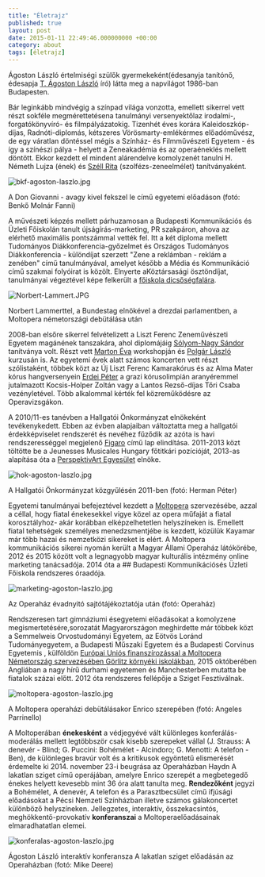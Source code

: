 ```yaml
---
title: "Életrajz"
published: true
layout: post
date: 2015-01-11 22:49:46.000000000 +00:00
category: about
tags: [életrajz]
---
```

Ágoston László értelmiségi szülők gyermekeként(édesanyja tanítónő, édesapja [T. Ágoston László](http://hu.wikipedia.org/wiki/T._%C3%81goston_L%C3%A1szl%C3%B3) író) látta meg a napvilágot 1986-ban Budapesten.

Bár leginkább mindvégig a színpad világa vonzotta, emellett sikerrel vett részt sokféle megmérettetésena tanulmányi versenyektőlaz irodalmi-, forgatókönyvíró- és filmpályázatokig. Tizenhét éves korára Kaleidoszkóp-díjas, Radnóti-diplomás, kétszeres Vörösmarty-emlékérmes előadóművész, de egy váratlan döntéssel mégis a Színház- és Filmművészeti Egyetem - és így a színészi pálya - helyett a Zeneakadémia és az operaéneklés mellett döntött. Ekkor kezdett el mindent alárendelve komolyzenét tanulni H. Németh Lujza (ének) és [Széll Rita](http://lfze.hu/oktatok/-/asset_publisher/exVsliQos2qD/content/szell-rita/10192) (szolfézs-zeneelmélet) tanítványaként.

![bkf-agoston-laszlo.jpg]({{site.baseurl}}/_posts/bkf-agoston-laszlo.jpg)


A Don Giovanni - avagy kivel fekszel le című egyetemi előadáson (fotó: Benkő Molnár Fanni)

A művészeti képzés mellett párhuzamosan a Budapesti Kommunikációs és Üzleti Főiskolán tanult újságírás-marketing, PR szakpáron, ahova az elérhető maximális pontszámmal vették fel. Itt a két diploma mellett Tudományos Diákkonferencia-győzelmet és Országos Tudományos Diákkonferencia - különdíjat szerzett "Zene a reklámban - reklám a zenében" című tanulmányával, amelyet később a Média és Kommunikáció című szakmai folyóirat is közölt. Elnyerte aKöztársasági ösztöndíjat, tanulmányai végeztével képe felkerült a [főiskola dicsőségfalára](http://www.bkf.hu/okisbkfesek/agoston-laszlo).

![Norbert-Lammert.JPG]({{site.baseurl}}/_posts/Norbert-Lammert.JPG)


Norbert Lammerttel, a Bundestag elnökével a drezdai parlamentben, a Moltopera németországi debütálása után

2008-ban elsőre sikerrel felvételizett a Liszt Ferenc Zeneművészeti Egyetem magánének tanszakára, ahol diplomájáig [Sólyom-Nagy Sándor](http://opera.hu/hu/koncert/tarsulat/szemely/Solyom-Nagy_Sandor) tanítványa volt. Részt vett  [Marton Éva](http://www.martoneva.hu/) workshopján és [Polgár László](http://hu.wikipedia.org/wiki/Polg%C3%A1r_L%C3%A1szl%C3%B3_%28opera%C3%A9nekes%29) kurzusán is.
Az egyetemi évek alatt számos koncerten vett részt szólistaként, többek közt az Új Liszt Ferenc Kamarakórus és az Alma Mater kórus hangversenyein [Erdei Péter](http://www.bacstudastar.hu/erdei-peter) a grazi kórusolimpián aranyéremmel jutalmazott Kocsis-Holper Zoltán vagy a Lantos Rezső-díjas Tőri Csaba vezényletével. Több alkalommal kérték fel közreműködésre az Operavizsgákon.

A 2010/11-es tanévben a Hallgatói Önkormányzat elnökeként tevékenykedett. Ebben az évben alapjaiban változtatta meg a hallgatói érdekképviselet rendszerét és nevéhez fűződik az azóta is havi rendszerességgel megjelenő [Figaro](http://agostonlaszlo.hu/tar/figaro-2010-11.pdf) című lap elindítása. 2011-2013 közt töltötte be a Jeunesses Musicales Hungary főtitkári pozícióját, 2013-as alapítása óta a [PerspektivArt Egyesület](http://www.perspektivart.hu) elnöke.

![hok-agoston-laszlo.jpg]({{site.baseurl}}/_posts/hok-agoston-laszlo.jpg)

A Hallgatói Önkormányzat közgyűlésén 2011-ben (fotó: Herman Péter)

Egyetemi tanulmányai befejeztével kezdett a [Moltopera](http://www.moltopera.hu) szervezésébe, azzal a céllal, hogy fiatal énekesekkel vigye közel az opera műfaját a fiatal korosztályhoz- akár korábban elképzelhetetlen helyszíneken is. Emellett fiatal tehetségek személyes menedzsmentjébe is kezdett, közülük Kayamar már több hazai és nemzetközi sikereket is elért. A Moltopera kommunikációs sikerei nyomán került a Magyar Állami Operaház látókörébe, 2012 és 2015 között volt a legnagyobb magyar kulturális intézmény online marketing tanácsadója. 2014 óta a ## Budapesti Kommunikációsés Üzleti Főiskola rendszeres óraadója.

![marketing-agoston-laszlo.jpg]({{site.baseurl}}/_posts/marketing-agoston-laszlo.jpg)


Az Operaház évadnyitó sajtótájékoztatója után (fotó: Operaház)

Rendszeresen tart gimnáziumi ésegyetemi előadásokat a komolyzene megismertetésére,sorozatát Magyarországon meghirdette már többek közt a Semmelweis Orvostudományi Egyetem, az Eötvös Loránd Tudományegyetem, a Budapesti Műszaki Egyetem és a Budapesti Corvinus Egyetemis , külföldön [Európai Uniós finanszírozással a Moltopera Németország szervezésében Görlitz környéki iskolákban](http://moltopera.hu/hu/zerlina-meglovagolja-giovannit), 2015 októberében Angliában a nagy hírű durhami egyetemen és Manchesterben mutatta be fiatalok százai előtt. 2012 óta rendszeres fellépője a Sziget Fesztiválnak.

![moltopera-agoston-laszlo.jpg]({{site.baseurl}}/_posts/moltopera-agoston-laszlo.jpg)

A Moltopera operaházi debütálásakor Enrico szerepében (fotó: Angeles Parrinello)

A Moltoperában **énekesként** a védjegyévé vált különleges konferálás-moderálás mellett legtöbbször csak kisebb szerepeket vállal (J. Strauss: A denevér - Blind; G. Puccini: Bohémélet - Alcindoro; G. Menotti: A telefon - Ben), de különleges bravúr volt és a kritikusok egyöntetű elismerését érdemelte ki 2014. november 23-i beugrása az Operaházban Haydn A lakatlan sziget című operájában, amelyre Enrico szerepét a megbetegedő énekes helyett kevesebb mint 36 óra alatt tanulta meg. **Rendezőként** jegyzi a Bohémélet, A denevér, A telefon és a Parasztbecsület című ifjúsági előadásokat a Pécsi Nemzeti Színházban illetve számos gálakoncertet különböző helyszíneken. Jellegzetes, interaktív, összekacsintós, meghökkentő-provokatív **konferanszai** a Moltoperaelőadásainak elmaradhatatlan elemei.

![konferalas-agoston-laszlo.jpg]({{site.baseurl}}/_posts/konferalas-agoston-laszlo.jpg)


Ágoston László interaktív konferansza A lakatlan sziget előadásán az Operaházban (fotó: Mike Deere)
